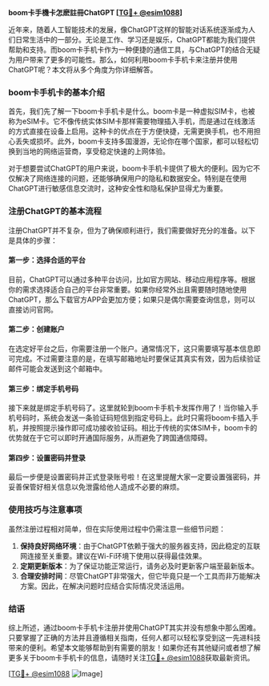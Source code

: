 **boom卡手機卡怎麽註冊ChatGPT [[TG💪+ @esim1088](https://t.me/s/esim1088)]**

近年来，随着人工智能技术的发展，像ChatGPT这样的智能对话系统逐渐成为人们日常生活中的一部分。无论是工作、学习还是娱乐，ChatGPT都能为我们提供帮助和支持。而boom卡手机卡作为一种便捷的通信工具，与ChatGPT的结合无疑为用户带来了更多的可能性。那么，如何利用boom卡手机卡来注册并使用ChatGPT呢？本文将从多个角度为你详细解答。

### boom卡手机卡的基本介绍

首先，我们先了解一下boom卡手机卡是什么。boom卡是一种虚拟SIM卡，也被称为eSIM卡。它不像传统实体SIM卡那样需要物理插入手机，而是通过在线激活的方式直接在设备上启用。这种卡的优点在于方便快捷，无需更换手机，也不用担心丢失或损坏。此外，boom卡支持多国漫游，无论你在哪个国家，都可以轻松切换到当地的网络运营商，享受稳定快速的上网体验。

对于想要尝试ChatGPT的用户来说，boom卡手机卡提供了极大的便利。因为它不仅解决了网络连接的问题，还能够确保用户的隐私和数据安全。特别是在使用ChatGPT进行敏感信息交流时，这种安全性和隐私保护显得尤为重要。

### 注册ChatGPT的基本流程

注册ChatGPT并不复杂，但为了确保顺利进行，我们需要做好充分的准备。以下是具体的步骤：

#### 第一步：选择合适的平台

目前，ChatGPT可以通过多种平台访问，比如官方网站、移动应用程序等。根据你的需求选择适合自己的平台非常重要。如果你经常外出且需要随时随地使用ChatGPT，那么下载官方APP会更加方便；如果只是偶尔需要查询信息，则可以直接访问官网。

#### 第二步：创建账户

在选定好平台之后，你需要注册一个账户。通常情况下，这只需要填写基本信息即可完成。不过需要注意的是，在填写邮箱地址时要保证其真实有效，因为后续验证邮件可能会发送到这个邮箱中。

#### 第三步：绑定手机号码

接下来就是绑定手机号码了。这里就轮到boom卡手机卡发挥作用了！当你输入手机号码时，系统会发送一条验证码短信到指定号码上。此时只需将boom卡插入手机，并按照提示操作即可成功接收验证码。相比于传统的实体SIM卡，boom卡的优势就在于它可以即时开通国际服务，从而避免了跨国通信障碍。

#### 第四步：设置密码并登录

最后一步便是设置密码并正式登录账号啦！在这里提醒大家一定要设置强密码，并妥善保管好相关信息以免泄露给他人造成不必要的麻烦。

### 使用技巧与注意事项

虽然注册过程相对简单，但在实际使用过程中仍需注意一些细节问题：

1. **保持良好网络环境**：由于ChatGPT依赖于强大的服务器支持，因此稳定的互联网连接至关重要。建议在Wi-Fi环境下使用以获得最佳效果。
2. **定期更新版本**：为了保证功能正常运行，请务必及时更新客户端至最新版本。
3. **合理安排时间**：尽管ChatGPT非常强大，但它毕竟只是一个工具而非万能解决方案。因此，在解决问题时应结合实际情况灵活运用。

### 结语

综上所述，通过boom卡手机卡注册并使用ChatGPT其实并没有想象中那么困难。只要掌握了正确的方法并且遵循相关指南，任何人都可以轻松享受到这一先进科技带来的便利。希望本文能够帮助到有需要的朋友！如果你还有其他疑问或者想了解更多关于boom卡手机卡的信息，请随时关注[TG💪+ @esim1088](https://t.me/s/esim1088)获取最新资讯。

[[TG💪+ @esim1088](https://t.me/s/esim1088) ![Image](https://i.postimg.cc/4NQfJmqS/Snipaste-2025-05-13-00-14-12.png)]